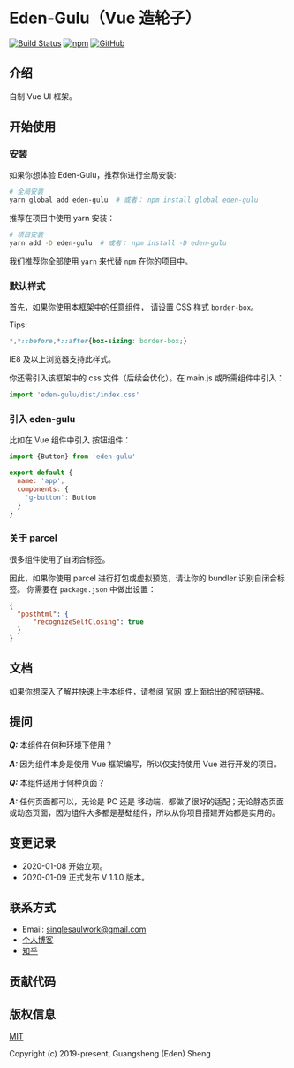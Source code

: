 # Eden-Gulu（Vue 造轮子）

[![Build Status](https://travis-ci.org/sgshy1995/gulu-vue.svg?branch=master)](https://travis-ci.org/sgshy1995/gulu-vue)
[![npm](https://img.shields.io/npm/v/eden-gulu)](https://www.npmjs.com/package/eden-gulu)
[![GitHub](https://img.shields.io/github/license/sgshy1995/gulu-vue)](https://github.com/sgshy1995/gulu-vue/blob/master/LICENSE)


## 介绍

自制 Vue UI 框架。

## 开始使用

### 安装

如果你想体验 Eden-Gulu，推荐你进行全局安装:

```sh
# 全局安装
yarn global add eden-gulu  # 或者： npm install global eden-gulu
```

推荐在项目中使用 yarn 安装：

```bash
# 项目安装
yarn add -D eden-gulu  # 或者： npm install -D eden-gulu
```

我们推荐你全部使用 `yarn` 来代替 `npm` 在你的项目中。

### 默认样式

首先，如果你使用本框架中的任意组件，
请设置 CSS 样式 `border-box`。

Tips:

```css
*,*::before,*::after{box-sizing: border-box;}
```

IE8 及以上浏览器支持此样式。

你还需引入该框架中的 css 文件（后续会优化）。在 main.js 或所需组件中引入：

```js
import 'eden-gulu/dist/index.css'
```

### 引入 eden-gulu

比如在 Vue 组件中引入 按钮组件：

```js
import {Button} from 'eden-gulu'

export default {
  name: 'app',
  components: {
    'g-button': Button
  }
}
```

### 关于 parcel

很多组件使用了自闭合标签。

因此，如果你使用 parcel 进行打包或虚拟预览，请让你的 bundler 识别自闭合标签。
你需要在 `package.json` 中做出设置：

```json
{
  "posthtml": {
      "recognizeSelfClosing": true
  }
}
```


## 文档

如果你想深入了解并快速上手本组件，请参阅 [官网](https://github.com/sgshy1995/eden-gulu) 或上面给出的预览链接。

##  提问

***Q:*** 本组件在何种环境下使用？

***A:*** 因为组件本身是使用 Vue 框架编写，所以仅支持使用 Vue 进行开发的项目。

***Q:*** 本组件适用于何种页面？

***A:*** 任何页面都可以，无论是 PC 还是 移动端，都做了很好的适配；无论静态页面或动态页面，因为组件大多都是基础组件，所以从你项目搭建开始都是实用的。



## 变更记录

- 2020-01-08 开始立项。
- 2020-01-09 正式发布 V 1.1.0 版本。

## 联系方式

- Email: singlesaulwork@gmail.com
- [个人博客](http://eden-sheng.cn)
- [知乎](https://www.zhihu.com/people/ming-ji-yisheng-88)


## 贡献代码

## 版权信息

[MIT](https://opensource.org/licenses/MIT)

Copyright (c) 2019-present, Guangsheng (Eden) Sheng